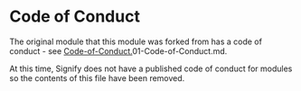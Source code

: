 # Code of Conduct

The original module that this module was forked from has a code of conduct - see [Code-of-Conduct.](https://codeberg.org/Firesphere/silverstripe-solr/src/branch/main/docs/14-Contributing/)01-Code-of-Conduct.md.

At this time, Signify does not have a published code of conduct for modules so the contents of this file have been removed.
